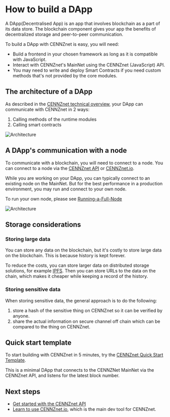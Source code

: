 # How to build a DApp

A DApp(Decentralised App) is an app that involves blockchain as a part of its data store. The blockchain component gives your app the benefits of decentralized storage and peer-to-peer communication.

To build a DApp with CENNZnet is easy, you will need:
* Build a frontend in your chosen framework as long as it is compatible with JavaScript.
* Interact with CENNZnet's MainNet using the CENNZnet (JavaScript) API.
* You may need to write and deploy Smart Contracts if you need custom methods that's not provided by the core modules.

## The architecture of a DApp

As described in the [CENNZnet technical overview](Getting-started/CENNZnet-technical-overview), your DApp can communicate with CENNZnet in 2 ways:
1) Calling methods of the runtime modules
2) Calling smart contracts

![Architecture](../../assets/images/how-to-build-a-dapp/architecture.png)

## A DApp's communication with a node

To communicate with a blockchain, you will need to connect to a node. You can connect to a node via the [CENNZnet API](https://github.com/cennznet/api.js) or [CENNZnet.io](http://cennznet.io/).

While you are working on your DApp, you can typically connect to an existing node on the MainNet. But for the best performance in a production environment, you may run and connect to your own node. 

To run your own node, please see [Running-a-Full-Node](Network-participating/Node-operating/Running-a-Full-Node)

![Architecture](../../assets/images/how-to-build-a-dapp/dapp-nodes.png)


## Storage considerations

### Storing large data
You can store any data on the blockchain, but it's costly to store large data on the blockchain. This is because history is kept forever. 

To reduce the costs, you can store larger data on distributed storage solutions, for example [IPFS](https://ipfs.io/). Then you can store URLs to the data on the chain, which makes it cheaper while keeping a record of the history.

### Storing sensitive data

When storing sensitive data, the general approach is to do the following:
1) store a hash of the sensitive thing on CENNZnet so it can be verified by anyone.
2) share the actual information on secure channel off chain which can be compared to the thing on CENNZnet.

## Quick start template

To start building with CENNZnet in 5 minutes, try the [CENNZnet Quick Start Template](https://github.com/cennznet/cennznet-vue-template).

This is a minimal DApp that connects to the CENNZNet MainNet via the CENNZnet API, and listens for the latest block number.

## Next steps
* [Get started with the CENNZnet API](Dapp-development/Guides/Getting-started-with-the-CENNZnet-API)
* [Learn to use CENNZnet.io](CENNZnet-infrastructures/Exploring-the-CENNZnet-UI), which is the main dev tool for CENNZnet.